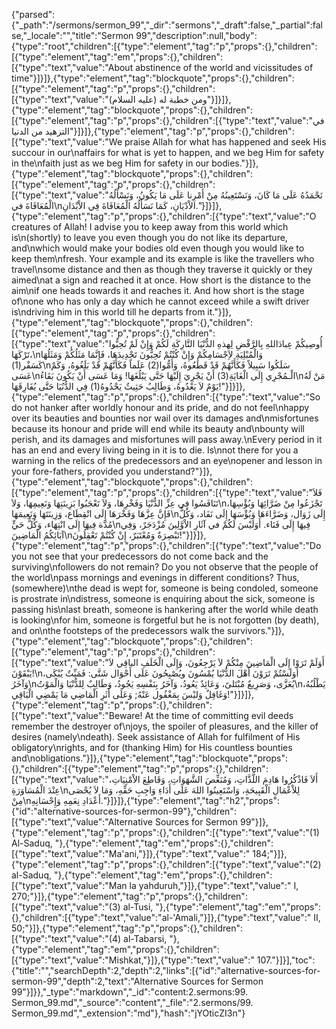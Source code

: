 {"parsed":{"_path":"/sermons/sermon_99","_dir":"sermons","_draft":false,"_partial":false,"_locale":"","title":"Sermon 99","description":null,"body":{"type":"root","children":[{"type":"element","tag":"p","props":{},"children":[{"type":"element","tag":"em","props":{},"children":[{"type":"text","value":"About abstinence of the world and vicissitudes of time"}]}]},{"type":"element","tag":"blockquote","props":{},"children":[{"type":"element","tag":"p","props":{},"children":[{"type":"text","value":"ومن خطبة له (عليه السلام)"}]}]},{"type":"element","tag":"blockquote","props":{},"children":[{"type":"element","tag":"p","props":{},"children":[{"type":"text","value":"في التزهيد من الدنيا"}]}]},{"type":"element","tag":"p","props":{},"children":[{"type":"text","value":"We praise Allah for what has happened and seek His succour in our\naffairs for what is yet to happen, and we beg Him for safety in the\nfaith just as we beg Him for safety in our bodies."}]},{"type":"element","tag":"blockquote","props":{},"children":[{"type":"element","tag":"p","props":{},"children":[{"type":"text","value":"نَحْمَدُهُ عَلَى مَا كَانَ، وَنَسْتَعِينُهُ مِنْ أَمْرِنا عَلَى مَا يَكُونُ، وَنَسْأَلُهُ الْمُعَافَاةَ في\nالاْدْيَانِ، كَمَا نَسَأَلُهُ الْمُعَافَاةَ فِي الاْبْدَانِ."}]}]},{"type":"element","tag":"p","props":{},"children":[{"type":"text","value":"O creatures of Allah! I advise you to keep away from this world which is\n(shortly) to leave you even though you do not like its departure, and\nwhich would make your bodies old even though you would like to keep them\nfresh. Your example and its example is like the travellers who travel\nsome distance and then as though they traverse it quickly or they aimed\nat a sign and reached it at once. How short is the distance to the aim\nif one heads towards it and reaches it. And how short is the stage of\none who has only a day which he cannot exceed while a swift driver is\ndriving him in this world till he departs from it."}]},{"type":"element","tag":"blockquote","props":{},"children":[{"type":"element","tag":"p","props":{},"children":[{"type":"text","value":"أُوصِيكُمْ عِبادَاللهِ بِالرَّفْضِ لِهذهِ الدُّنْيَا التَّارِكَةِ لَكُمْ وَإِنْ لَمْ تُحِبُّوا تَرْكَهَا،\nوَالْمُبْلِيَةِ لاَِجْسَامِكُمْ وَإِنْ كُنْتُمْ تُحِبُّونَ تَجْدِيدَهَا، فَإِنَّمَا مَثَلُكُمْ وَمَثَلُهَا كَسَفْر(1)\nسَلَكُوا سَبِيلاً فَكَأَنَّهُمْ قَدْ قَطَعُوهُ، وَأَمُّوا(2) عَلَماً فَكَأَنَّهُمْ قَدْ بَلَغُوهُ، وَكَمْ عَسَى\nالْـمُجْرِي إِلَى الْغَايَةِ(3) أَنْ يَجْرِيَ إِلَيْهَا حَتَّى يَبْلُغَهَا! وَمَا عَسَى أَنْ يَكُونَ بَقَاءُ\nمَنْ لَهُ يَوْمٌ لاَ يَعْدُوهُ، وَطَالِبٌ حَثِيثٌ يَحْدُوهُ(1) فِي الدُّنُيَا حَتَّى يُفَارِقَهَا!"}]}]},{"type":"element","tag":"p","props":{},"children":[{"type":"text","value":"So do not hanker after worldly honour and its pride, and do not feel\nhappy over its beauties and bounties nor wail over its damages and\nmisfortunes because its honour and pride will end while its beauty and\nbounty will perish, and its damages and misfortunes will pass away.\nEvery period in it has an end and every living being in it is to die. Is\nnot there for you a warning in the relics of the predecessors and an eye\nopener and lesson in your fore-fathers, provided you understand?"}]},{"type":"element","tag":"blockquote","props":{},"children":[{"type":"element","tag":"p","props":{},"children":[{"type":"text","value":"فَلاَ تَنَافَسُوا فِي عِزِّ الدُّنْيَا وَفَخْرِهَا، وَلاَ تَعْجَبُوا بَزِينَتِهَا وَنَعِيمِهَا، وَلاَ\nتَجْزَعُوا مِنْ ضَرَّائِهَا وَبُؤْسِهَا، فَإِنَّ عِزَّهَا وَفَخْرَهَا إِلَى انْقِطَاع، وَزِينَتَهَا وَنَعِيمَهَا\nإِلَى زَوَال، وَضَرَّاءَهَا وَبُؤْسَهَا إِلَى نَفَاد، وَكُلُّ مُدَّة فِيهَا إِلَى انْتِهَاء، وَكُلُّ حَيٍّ\nفِيهَا إِلَى فَنَاء. أَوَلَيْسَ لَكُمْ في آثَارِ الاْوَّلِينَ مُزْدَجَرٌ، وَفِي آبَائِكُمُ الْمَاضِينَ\nتَبْصِرَةٌ وَمُعْتَبَرٌ، إِنْ كُنْتُمْ تَعْقِلُونَ!"}]}]},{"type":"element","tag":"p","props":{},"children":[{"type":"text","value":"Do you not see that your predecessors do not come back and the surviving\nfollowers do not remain? Do you not observe that the people of the world\npass mornings and evenings in different conditions? Thus, (somewhere)\nthe dead is wept for, someone is being condoled, someone is prostrate in\ndistress, someone is enquiring about the sick, someone is passing his\nlast breath, someone is hankering after the world while death is looking\nfor him, someone is forgetful but he is not forgotten (by death), and on\nthe footsteps of the predecessors walk the survivors."}]},{"type":"element","tag":"blockquote","props":{},"children":[{"type":"element","tag":"p","props":{},"children":[{"type":"text","value":"أَوَلَمْ تَرَوْا إِلَى الْمَاضِينَ مِنْكُمْ لاَ يَرْجِعُونَ، وَإِلَى الْخَلَفِ الباقِي لاَ يَبْقَوْنَ!\nأوَلَسْتُمْ تَرَوْنَ أَهْلَ الدُّنْيَا يُمْسُونَ ويُصْبِحُونَ عَلَى أَحْوَال شَتَّى: فَمَيِّتٌ يُبْكَى، وَآخَرُ\nيُعَزَّى، وَصَرِيعٌ مُبْتَلىً، وَعَائِدٌ يَعُودُ، وَآخَرُ بِنَفْسِهِ يَجُودُ، وَطَالِبٌ لِلدُّنْيَا وَالْمَوْتُ\nيَطْلُبُهُ، وَغَافِلٌ وَليْسَ بِمَغْفُول عَنْهُ; وَعَلَى أَثَرِ الْمَاضِي مَا يَمْضِي الْبَاقِي!"}]}]},{"type":"element","tag":"p","props":{},"children":[{"type":"text","value":"Beware! At the time of committing evil deeds remember the destroyer of\njoys, the spoiler of pleasures, and the killer of desires (namely\ndeath). Seek assistance of Allah for fulfilment of His obligatory\nrights, and for (thanking Him) for His countless bounties and\nobligations."}]},{"type":"element","tag":"blockquote","props":{},"children":[{"type":"element","tag":"p","props":{},"children":[{"type":"text","value":"أَلاَ فَاذْكُرُوا هَادِمَ اللَّذَّاتِ، وَمُنَغِّصَ الشَّهَوَاتِ، وَقَاطِعَ الاْمْنِيَاتِ، عِنْدَ الْمُسَاوَرَةِ\nلِلاْعْمَالِ الْقَبِيحَةِ، وَاسْتَعِينُوا اللهَ عَلَى أَدَاءِ وَاجِبِ حَقِّهِ، وَمَا لاَ يُحْصَى مِنْ\nأَعْدَادِ نِعَمِهِ وَإِحْسَانِهِ."}]}]},{"type":"element","tag":"h2","props":{"id":"alternative-sources-for-sermon-99"},"children":[{"type":"text","value":"Alternative Sources for Sermon 99"}]},{"type":"element","tag":"p","props":{},"children":[{"type":"text","value":"(1) Al-Saduq, "},{"type":"element","tag":"em","props":{},"children":[{"type":"text","value":"Ma'ani,"}]},{"type":"text","value":" 184;"}]},{"type":"element","tag":"p","props":{},"children":[{"type":"text","value":"(2) al-Saduq, "},{"type":"element","tag":"em","props":{},"children":[{"type":"text","value":"Man la yahduruh,"}]},{"type":"text","value":" I, 270;"}]},{"type":"element","tag":"p","props":{},"children":[{"type":"text","value":"(3) al-Tusi, "},{"type":"element","tag":"em","props":{},"children":[{"type":"text","value":"al-'Amali,"}]},{"type":"text","value":" II, 50;"}]},{"type":"element","tag":"p","props":{},"children":[{"type":"text","value":"(4) al-Tabarsi, "},{"type":"element","tag":"em","props":{},"children":[{"type":"text","value":"Mishkat,"}]},{"type":"text","value":" 107."}]}],"toc":{"title":"","searchDepth":2,"depth":2,"links":[{"id":"alternative-sources-for-sermon-99","depth":2,"text":"Alternative Sources for Sermon 99"}]}},"_type":"markdown","_id":"content:2.sermons:99. Sermon_99.md","_source":"content","_file":"2.sermons/99. Sermon_99.md","_extension":"md"},"hash":"jYOticZI3n"}